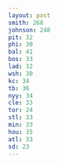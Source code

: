 ```yaml
---
layout: post
smith: 268
johnson: 248
pit: 32
phi: 30
bal: 41
bos: 33
lad: 32
wsh: 30
kc: 34
tb: 36
nyy: 34
cle: 33
tor: 24
stl: 33
min: 33
hou: 35
atl: 33
sd: 23
---
```

